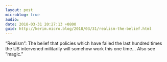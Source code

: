 ```yaml
---
layout: post
microblog: true
audio: 
date: 2018-03-31 20:27:13 +0800
guid: http://kerim.micro.blog/2018/03/31/realism-the-belief.html
---
```

“Realism”: The belief that policies which have failed the last hundred times the US intervened militarily will somehow work this one time… Also see “magic.”
